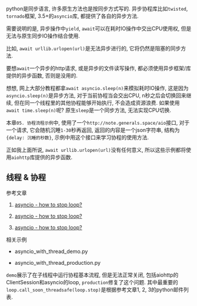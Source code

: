 python是同步语言, 许多原生方法也是按同步方式写的. 异步协程库比如`twisted`, `tornado`框架, 3.5+的`asyncio`库, 都提供了各自的异步方法.

需要说明的是, 异步操作中`yield`, `await`可以在耗时IO操作中交出CPU使用权, 但是无法与原生同步IO操作结合使用. 

比如, `await urllib.urlopen(url)`是无法异步进行的, 它将仍然是阻塞的同步方法.

要想`await`一个异步的http请求, 或是异步的文件读写操作, 都必须使用异步框架/库提供的异步函数, 否则是没用的.

想想, 网上大部分教程都拿`await asyncio.sleep(n)`来模拟耗时IO操作, 这是因为`asyncio.sleep(n)`是异步方法, 对于当前协程当会交出CPU, n秒之后会切换回来继续, 但在同一个线程里的其他协程能够开始执行, 不会造成资源浪费. 如果使用`await time.sleep(n)`呢? 原生`sleep`是一个同步方法, 无法实现CPU切换.

本章`05. 协程流程示例`中, 使用了一个`http://note.generals.space/aio`接口, 对于一个请求, 它会随机沉睡`1-30`秒再返回, 返回的内容是一个json字符串, 结构为`{delay: 沉睡的秒数}`, 示例中用这个接口来学习协程的使用方法.

正如我上面所说, `await urllib.urlopen(url)`没有任何意义, 所以这些示例都将使用`aiohttp`库提供的异步函数.

## 线程 & 协程

参考文章

1. [asyncio - how to stop loop?](https://mail.python.org/pipermail/python-list/2014-June/673627.html)

2. [asyncio - how to stop loop?](https://mail.python.org/pipermail/python-list/2014-June/673646.html)

3. [asyncio - how to stop loop?](https://mail.python.org/pipermail/python-list/2014-June/673682.html)

相关示例

- asyncio_with_thread_demo.py

- asyncio_with_thread_production.py

`demo`展示了在子线程中运行协程基本流程, 但是无法正常关闭, 包括aiohttp的ClientSession和asyncio的loop, `production`修复了这个问题. 其中最重要的`loop.call_soon_threadsafe(loop.stop)`是根据参考文章1, 2, 3的python邮件列表.
